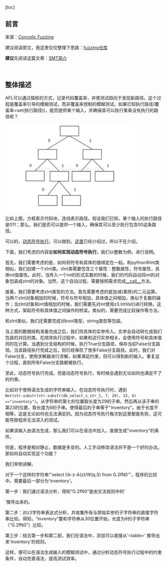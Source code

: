 [toc]

## 前言

来源：[Concolic Fuzzing](https://www.fuzzingbook.org/html/ConcolicFuzzer.html)

建议阅读原文，我这里仅仅整理下思路：[fuzzing仓库](https://github.com/da1234cao/programming-language-entry-record/tree/master/fuzzing)

**建议**先阅读这篇文章：[SMT简介](https://blog.csdn.net/sinat_38816924/article/details/114178382)

<br>

## 整体描述

AFL可以通过插桩的方式，记录代码覆盖率，并使测试趋向于发现新路径。这个过程是覆盖率引导的模糊测试，而非覆盖率控制的模糊测试。如果已知执行路径(覆盖率=set(执行路径))，能否提供某个输入，并确保其可以执行某条没有执行的路径呢？

![image-20210227172130485](10.2模糊测试中的动态符号执行.assets/image-20210227172130485.png)

比如上图，方框表示代码块，连线表示路径。假设我们已知，某个输入的执行路径是011；那么，我们是否可以提供一个输入，确保其可以至少执行包含00这条路径。

可以的，[动态符号执行](https://en.wikipedia.org/wiki/Concolic_testing)，可以做到。[这里](https://blog.csdn.net/sinat_38816924/article/details/114178382#t5)已经介绍过，所以不在介绍。

下面，我们考虑的内容是**如何实现动态符号执行**。我们以整数为例，进行说明。

首先，我们需要考虑的是，如何将符号和具体的值绑定在一起。和python中int类相似，我们创建一个zInt类。zInt类需要包含三个属性：整数属性，符号属性，具体int值属性。此时，当传入一个int的形式实数的时候，我们的代码自动将int的对象包装成zInt的对象。当然，这个自动过程，需要按照需求完成[\_\_call\_\_](https://docs.python.org/zh-cn/3/reference/datamodel.html?highlight=__call__#object.__call__)方法。

接着，我们需要考虑zInt类型的方法。首先需要考虑的是加减(乘除)的二元运算。当两个zInt对象相加的时候，符号与符号相加，具体值之间相加，类似于复数的操作；当zInt对象和int值相加的时候，我们需要先对int使用z3.IntVal()进行转换。这种方式，架起符号和具体值之间操作的桥梁。类似的，需要完成比较操作等方法。

和zInt类似，我们还需要完成对bool类型，string类型等包装。

当上面的数据结构准备完成之后，我们将具体的实参传入。实参会自动转化成我们包装的对应的类。在顺序执行过程中，如果和这行实参相关，会使用符号和具体值同时在计算。当遇到分支结构的时候，执行True分支路径，保存当前False分支路径。当该路径执行完成之后，则已经保存了很多False分支路径。此时，我们对False分支，使用求解器进行求解，如果满足约束，则可以得到新的输入。重复这个过程，直到所有False分支路都被执行。

至此，动态符号执行完成。但是动态符号执行，有时候会遇到无论如何也满足不了的约束。

比如对于使用语法生成的字符串输入，在动态符号执行时，遇到`Not(str.substr(str.substr(db_select_s_str_1, 7, 29), 23, 6) =="inventory")`。从字符串的第七的位置取长度为29的子串。然后再从该子串的第23的位置，取长度为6的子串。使得最后的子串等于"inventory"。由于长度不相等，这是无论如何也无法满足的。因为动态符号执行每次到这里都是失败，这可能导致程序无法深入的测试。

如果该输入由语法生成，那么我们可以在语法中加入，直接生成"inventory"的条件。

但是，程序是相对静止，数据是多变的。人工手动修改语法并不是一个好的办法。那如何自动实现这个功能？

我们举例讲解。

对于一个这样的字符串“'select I/k-z-A(z)/W(q,S) from G.2fN0'”，程序的比较中，需要最后一部分为'inventory'。

第一步：我们通过语法分析，得知“G.2fN0”是由文法规则中的‘<table>’推导出来的。

第二步：对z3字符串表达式分析，并收集所有与原始实参的子字符串的直接字符串比较。得知，“inventory”要和字符串从30位置开始，长度为6的子字符串（“G.2fN0”）比较。

第三步：结合第一步和第二部，我们在语法中，添加可以直接从'\<table\>' 推导出来'inventory'的规则。

这样，便可以在语法生成输入的模糊测试中，通过分析动态符号执行过程中的约束条件，自动完善语法，提高测试效率。